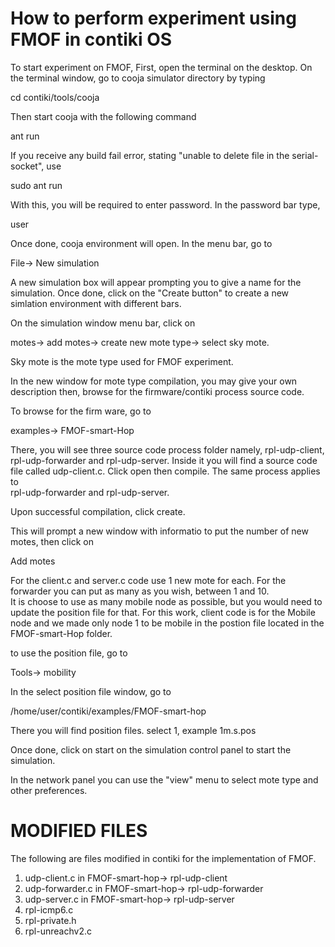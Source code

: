 How to perform experiment using FMOF in contiki OS
===================================================

To start experiment on FMOF, First, open the terminal on the desktop.
On the terminal window, go to cooja simulator directory by typing

cd contiki/tools/cooja 

Then start cooja with the following command 

ant run 

If you receive any build fail error, stating "unable to delete file in the serial-socket", use

sudo ant run

With this, you will be required to enter password. In the password bar type,

user

Once done, cooja environment will open. In the menu bar, go to 

File-> New simulation

A new simulation box will appear prompting you to give a name for the simulation.
Once done, click on the "Create button" to create a new simlation environment with different bars.

On the simulation window menu bar, click on   

motes-> add motes-> create new mote type-> select sky mote.

Sky mote is the mote type used for FMOF experiment.

In the new window for mote type compilation, you may give your own description then, 
browse for the firmware/contiki process source code.

To browse for the firm ware, go to 

examples-> FMOF-smart-Hop 

There, you will see three source code process folder namely, rpl-udp-client, rpl-udp-forwarder and rpl-udp-server.
Inside it you will find a source code file called udp-client.c. Click open then compile. The same process applies to   
rpl-udp-forwarder and rpl-udp-server.

Upon successful compilation, click create.

This will prompt a new window with informatio to put the number of new motes, then click on 

Add motes

For the client.c and server.c code use 1 new mote for each.
For the forwarder you can put as many as you wish, between 1 and 10.  
It is choose to use as many mobile node as possible, but you would need to update the position file for that. 
For this work, client code is for the Mobile node and we made only node 1 to be mobile in the postion file
located in the FMOF-smart-Hop folder.

to use the position file, go to

Tools-> mobility

In the select position file window, go to 

/home/user/contiki/examples/FMOF-smart-hop

There you will find position files. select 1, example 1m.s.pos

Once done, click on start on the simulation control panel to start the simulation.

In the network panel you can use the "view" menu to select mote type and other preferences.


MODIFIED FILES 
=================
The following are files modified in contiki for the implementation of FMOF.

1. udp-client.c in FMOF-smart-hop-> rpl-udp-client
2. udp-forwarder.c in FMOF-smart-hop-> rpl-udp-forwarder
3. udp-server.c in FMOF-smart-hop-> rpl-udp-server
4. rpl-icmp6.c
5. rpl-private.h
6. rpl-unreachv2.c
